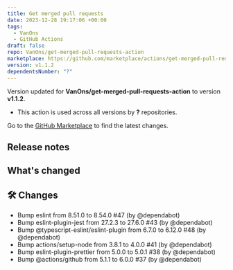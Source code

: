 ```yaml
---
title: Get merged pull requests
date: 2023-12-28 19:17:06 +00:00
tags:
  - VanOns
  - GitHub Actions
draft: false
repo: VanOns/get-merged-pull-requests-action
marketplace: https://github.com/marketplace/actions/get-merged-pull-requests
version: v1.1.2
dependentsNumber: "?"
---
```



Version updated for **VanOns/get-merged-pull-requests-action** to version **v1.1.2**.
- This action is used across all versions by **?** repositories.

Go to the [GitHub Marketplace](https://github.com/marketplace/actions/get-merged-pull-requests) to find the latest changes.

## Release notes

## What's changed

## 🛠 Changes

- Bump eslint from 8.51.0 to 8.54.0 #47 (by @dependabot)
- Bump eslint-plugin-jest from 27.2.3 to 27.6.0 #43 (by @dependabot)
- Bump @typescript-eslint/eslint-plugin from 6.7.0 to 6.12.0 #48 (by @dependabot)
- Bump actions/setup-node from 3.8.1 to 4.0.0 #41 (by @dependabot)
- Bump eslint-plugin-prettier from 5.0.0 to 5.0.1 #38 (by @dependabot)
- Bump @actions/github from 5.1.1 to 6.0.0 #37 (by @dependabot)

